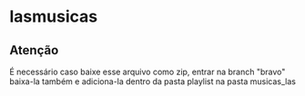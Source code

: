 # lasmusicas
## Atenção

É necessário caso baixe esse arquivo como zip, entrar na branch "bravo" baixa-la também e adiciona-la 
dentro da pasta playlist na pasta musicas_las
